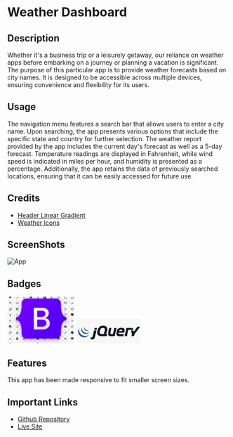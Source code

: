 # Weather Dashboard

## Description

Whether it's a business trip or a leisurely getaway, our reliance on weather apps before embarking on a journey or planning a vacation is significant. The purpose of this particular app is to provide weather forecasts based on city names. It is designed to be accessible across multiple devices, ensuring convenience and flexibility for its users.

## Usage

The navigation menu features a search bar that allows users to enter a city name. Upon searching, the app presents various options that include the specific state and country for further selection. The weather report provided by the app includes the current day's forecast as well as a 5-day forecast. Temperature readings are displayed in Fahrenheit, while wind speed is indicated in miles per hour, and humidity is presented as a percentage. Additionally, the app retains the data of previously searched locations, ensuring that it can be easily accessed for future use.

## Credits

- [Header Linear Gradient](https://uigradients.com/#EveningSunshine)
- [Weather Icons](https://openweathermap.org/weather-conditions)


## ScreenShots

![App](./assests/images/screencapture-127-0-0-1-5500-index-html-2023-07-05-18_57_23.png)

## Badges

<img src='./assests/images/Screenshot%202023-07-05%20at%207.44.17%20PM.png' width='30%'>
<img src='./assests/images/Screenshot%202023-06-30%20at%205.39.51%20PM.png' width='30%'/>

## Features

This app has been made responsive to fit smaller screen sizes.

## Important Links

- [Github Repository](https://github.com/sucheta90/weather_dashboard)
- [Live Site](https://sucheta90.github.io/weather_dashboard/)
